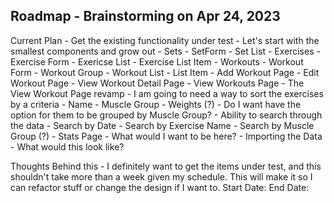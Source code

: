 Roadmap - Brainstorming on Apr 24, 2023
--------------------------
Current Plan
    - Get the existing functionality under test
        - Let's start with the smallest components and grow out
            - Sets
                - SetForm
                - Set List
            - Exercises
                - Exercise Form
                - Exericse List
                    - Exercise List Item
            - Workouts
                - Workout Form
                - Workout Group
                - Workout List
                    - List Item
                - Add Workout Page
                - Edit Workout Page
                - View Workout Detail Page
                - View Workouts Page
    - The View Workout Page revamp
        - I am going to need a way to sort the exercises by a criteria
            - Name
            - Muscle Group
            - Weights (?)
        - Do I want have the option for them to be grouped by Muscle Group?
    - Ability to search through the data
        - Search by Date
        - Search by Exercise Name
        - Search by Muscle Group (?)
    - Stats Page
        - What would I want to be here?
    - Importing the Data
        - What would this look like?

Thoughts Behind this
    - I definitely want to get the items under test, and this shouldn't take more than a week given my schedule. This will make it so I can refactor stuff or change the design if I want to.
        Start Date:
        End Date: